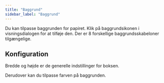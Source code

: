 ```yaml
---
title: "Baggrund"
sidebar_label: "Baggrund"
---
```


Du kan tilpasse baggrunden for papiret. Klik på baggrundsikonen i visningsdialogen for at tilføje den. Der er 8 forskellige baggrundsskabeloner tilgængelige.

## Konfiguration

Bredde og højde er de generelle indstillinger for boksen.

Derudover kan du tilpasse farven på baggrunden.
